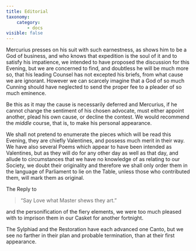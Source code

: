 ```yaml
---
title: Editorial
taxonomy:
    category:
        - docs
visible: false
---
```


Mercurius presses on his suit with such earnestness, as shows him to be a God of business, and who knows that expedition is the soul of it and to satisfy his impatience, we intended to have proposed the discussion for this Evening, but we are concerned to find, and doubtless he will be much more so, that his leading Counsel has not excepted his briefs, from what cause we are ignorant. However we can scarcely imagine that a God of so much Cunning should have neglected to send the proper fee to a pleader of so much eminence.

Be this as it may the cause is necessarily deferred and Mercurius, if he cannot change the sentiment of his chosen advocate, must either appoint another, plead his own cause, or decline the contest. We would recommend the *middle* course, that is, to make his personal appearance.

We shall not pretend to enumerate the pieces which will be read this Evening, they are chiefly Valentines, and possess much merit in their way. We have also several Poems which appear to have been intended as Valentines, but as they will do for any other day as well as that day, and allude to circumstances that we have no knowledge of as relating to our Society, we doubt their originality and therefore we shall only order them in the language of Parliament to lie on the Table, unless those who contributed them, will mark them as original.

The Reply to

> “Say Love what Master shews they art.”

and the personification of the fiery elements, we were too much pleased with to imprison them in our Casket for another fortnight.

The Sylphiad and the Restoration have each advanced one Canto, but we see no farther in their plan and probable termination, than at their first appearance.